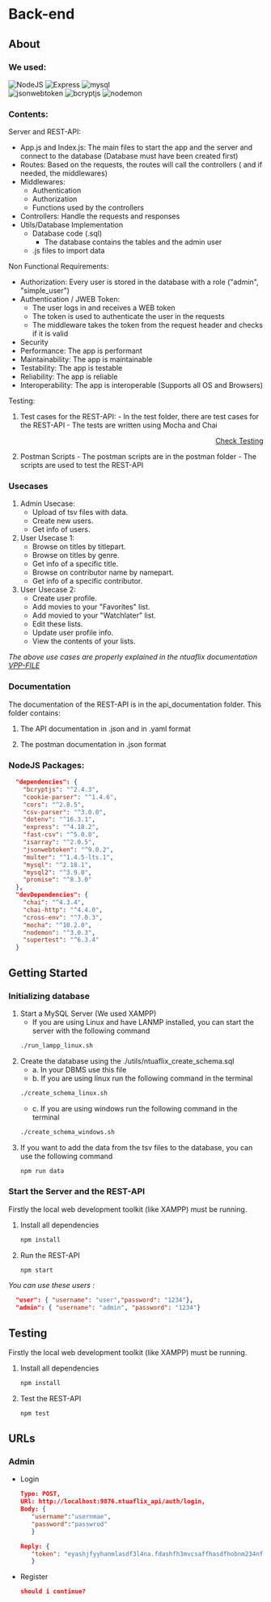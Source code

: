 # Back-end

## About

### We used:
![NodeJS](https://img.shields.io/badge/nodeJS-v26.6.1+-blue.svg)
![Express](https://img.shields.io/badge/express-v4.18.2+-red.svg)
![mysql](https://img.shields.io/badge/mysql-v2.18.1+-yellow.svg)\
![jsonwebtoken](https://img.shields.io/badge/jsonwebtoken-v9.0.2+-green.svg)
![bcryptjs](https://img.shields.io/badge/bcryptjs-v2.4.3+-blue.svg)
![nodemon](https://img.shields.io/badge/nodemon-v3.0.3+-red.svg)

### Contents:

Server and REST-API:
  - App.js and Index.js: The main files to start the app and the server and connect to the database (Database must have been created first)
  - Routes: Based on the requests, the routes will call the controllers ( and if needed, the middlewares) 
  - Middlewares: 
    - Authentication
    - Authorization
    - Functions used by the controllers 
  - Controllers: Handle the requests and responses
  - Utils/Database Implementation
    - Database code (.sql)
      - The database contains the tables and the admin user
    - .js files to import data 

Non Functional Requirements:
  - Authorization: Every user is stored in the database with a role ("admin", "simple_user")
  - Authentication / JWEB Token: 
    - The user logs in and receives a WEB token
    - The token is used to authenticate the user in the requests
    - The middleware takes the token from the request header and checks if it is valid
  - Security
  - Performance: The app is performant
  - Maintainability: The app is maintainable
  - Testability: The app is testable
  - Reliability: The app is reliable
  - Interoperability: The app is interoperable (Supports all OS and Browsers)

Testing:
  1. Test cases for the REST-API:
    - In the test folder, there are test cases for the REST-API
    - The tests are written using Mocha and Chai
          <p align="right"><a href="#testing">Check Testing</a></p>
  2. Postman Scripts
    - The postman scripts are in the postman folder
    - The scripts are used to test the REST-API



### Usecases
1. Admin Usecase:
    - Upload of tsv files with data.
    - Create new users.
    - Get info of users.
2. User Usecase 1:
    - Browse on titles by titlepart.
    - Browse on titles by genre.
    - Get info of a specific title.
    - Browse on contributor name by namepart.
    - Get info of a specific contributor.
3. User Usecase 2:
    - Create user profile.
    - Add movies to your "Favorites" list.
    - Add movied to your "Watchlater" list.
    - Edit these lists.
    - Update user profile info.
    - View the contents of your lists.

_The above use cases are properly explained in the ntuaflix documentation [VPP-FILE]_

<!--[VPP-FILE]: ../documentation/README.md
-->
[VPP-FILE]: https://github.com/ntua/softeng23-33/tree/main/documentation

### Documentation
The documentation of the REST-API is in the api_documentation folder. This folder contains:
1. The API documentation in .json and in .yaml format

2. The postman documentation in .json format


### NodeJS Packages:
```json
  "dependencies": {
    "bcryptjs": "^2.4.3",
    "cookie-parser": "^1.4.6",
    "cors": "^2.8.5",
    "csv-parser": "^3.0.0",
    "dotenv": "^16.3.1",
    "express": "^4.18.2",
    "fast-csv": "^5.0.0",
    "isarray": "^2.0.5",
    "jsonwebtoken": "^9.0.2",
    "multer": "^1.4.5-lts.1",
    "mysql": "^2.18.1",
    "mysql2": "^3.9.0",
    "promise": "^8.3.0"
  },
  "devDependencies": {
    "chai": "^4.3.4",
    "chai-http": "^4.4.0",
    "cross-env": "^7.0.3",
    "mocha": "^10.2.0",
    "nodemon": "^3.0.3",
    "supertest": "^6.3.4"
  }
```


## Getting Started

### Initializing database
1. Start a MySQL Server (We used XAMPP)
    - If you are using Linux and have LANMP installed, you can start the server with the following command
    ```sh
    ./run_lampp_linux.sh
    ```
2. Create the database using the ./utils/ntuaflix_create_schema.sql
    - a. In your DBMS use this file 
    - b. If you are using linux run the following command in the terminal
    ```sh
    ./create_schema_linux.sh
    ``` 
    - c. If you are using windows run the following command in the terminal
    ```sh
    ./create_schema_windows.sh
    ```
3. If you want to add the data from the tsv files to the database, you can use the following command
    ```sh
    npm run data
    ```

### Start the Server and the REST-API
Firstly the local web development toolkit (like XAMPP) must be running. 
1. Install all dependencies
   ```sh
   npm install 
   ```
2. Run the REST-API
   ```sh
   npm start 
   ```

*You can use these users :*
```json
  "user": { "username": "user","password": "1234"},
  "admin": { "username": "admin", "password": "1234"}
```


## Testing
Firstly the local web development toolkit (like XAMPP) must be running. 
1. Install all dependencies
   ```sh
   npm install 
   ```
2. Test the REST-API
   ```sh
   npm test 
   ```

## URLs
### Admin
   - Login <br/>
      ```json
      Type: POST,
      URl: http://localhost:9876.ntuaflix_api/auth/login,
      Body: {
         "username":"usernmae",
         "password":"passwrod"
         }

      Reply: {
         "token": "eyashjfyyhanmlasdf3l4na.fdashfh3mvcsaffhasdfhobnm234nfqew.vjkasdhfiuhqQQKjhochaws"
         }
      ```
  - Register <br/>
      ```json
      should i continue?
      ```
